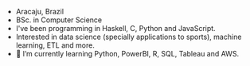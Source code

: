 * Aracaju, Brazil
* BSc. in Computer Science
* I've been programming in Haskell, C, Python and JavaScript.
* Interested in data science (specially applications to sports), machine learning, ETL and more.
* 🌱 I’m currently learning Python, PowerBI, R, SQL, Tableau and AWS.

<!---
Pedro-V/Pedro-V is a ✨ special ✨ repository because its `README.md` (this file) appears on your GitHub profile.
You can click the Preview link to take a look at your changes.
--->
